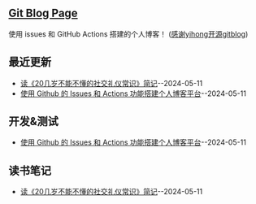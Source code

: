 ## [Git Blog Page](https://xushulin.github.io/blog-S.L.Xu/)
使用 issues 和 GitHub Actions 搭建的个人博客！
([感谢yihong开源gitblog](https://github.com/yihong0618/gitblog))

## 最近更新
- [读《20几岁不能不懂的社交礼仪常识》简记](https://github.com/xushulin/blog-S.L.Xu/issues/3)--2024-05-11
- [使用 Github 的 Issues 和 Actions 功能搭建个人博客平台](https://github.com/xushulin/blog-S.L.Xu/issues/2)--2024-05-11
## 开发&测试
- [使用 Github 的 Issues 和 Actions 功能搭建个人博客平台](https://github.com/xushulin/blog-S.L.Xu/issues/2)--2024-05-11
## 读书笔记
- [读《20几岁不能不懂的社交礼仪常识》简记](https://github.com/xushulin/blog-S.L.Xu/issues/3)--2024-05-11
